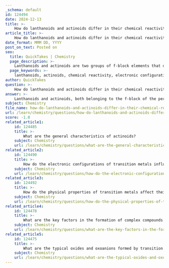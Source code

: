 ```yaml
---
_schema: default
id: 124494
date: 2024-12-13
title: >-
    How do lanthanoids and actinoids differ in their chemical reactivity?
article_title: >-
    How do lanthanoids and actinoids differ in their chemical reactivity?
date_format: MMM DD, YYYY
post_on_text: Posted on
seo:
  title: QuickTakes | Chemistry
  page_description: >-
    Lanthanoids and actinoids are two groups of f-block elements that differ significantly in chemical reactivity due to their electronic configurations, oxidation states, and radioactivity. This content explores these differences and their implications.
  page_keywords: >-
    lanthanoids, actinoids, chemical reactivity, electronic configuration, oxidation states, radioactivity, periodic table, f-block elements, reactivity levels, applications, nuclear technology
author: QuickTakes
question: >-
    How do lanthanoids and actinoids differ in their chemical reactivity?
answer: >-
    Lanthanoids and actinoids, both belonging to the f-block of the periodic table, exhibit significant differences in their chemical reactivity due to their distinct electronic configurations and properties.\n\n1. **Electronic Configuration**: \n   - Lanthanoids have their last differentiating electron occupying the 4f orbital, while actinoids have their last electron in the 5f orbital. This difference in the subshell being filled contributes to their reactivity.\n\n2. **Reactivity Levels**: \n   - Lanthanoids are relatively reactive, but their reactivity is generally more uniform across the series. In contrast, actinoids are more reactive overall, particularly in finely divided states. This heightened reactivity is attributed to their higher atomic numbers and the presence of additional f-electrons, which can lead to a greater variety of oxidation states.\n\n3. **Oxidation States**: \n   - Actinoids exhibit a larger number of oxidation states compared to lanthanoids. This is due to the smaller energy gap between the 5f and 6d subshells in actinoids, allowing for more versatile chemical behavior.\n\n4. **Radioactivity**: \n   - Actinoids are predominantly radioactive, which influences their chemical reactivity and applications. In contrast, lanthanoids are mostly non-radioactive (with the exception of promethium), leading to different stability and reactivity profiles.\n\n5. **Applications**: \n   - The chemical reactivity of lanthanoids is often utilized in optical devices and alloys, while actinoids find applications in nuclear technology and devices that leverage their radioactivity, such as cardiac pacemakers.\n\nIn summary, while both lanthanoids and actinoids are f-block elements, actinoids are generally more reactive due to their electronic structure, greater variety of oxidation states, and radioactivity, distinguishing them significantly from lanthanoids.
subject: Chemistry
file_name: how-do-lanthanoids-and-actinoids-differ-in-their-chemical-reactivity.md
url: /learn/chemistry/questions/how-do-lanthanoids-and-actinoids-differ-in-their-chemical-reactivity
score: -1.0
related_article1:
    id: 124485
    title: >-
        What are the general characteristics of actinoids?
    subject: Chemistry
    url: /learn/chemistry/questions/what-are-the-general-characteristics-of-actinoids
related_article2:
    id: 124490
    title: >-
        How do the electronic configurations of transition metals influence their chemical properties?
    subject: Chemistry
    url: /learn/chemistry/questions/how-do-the-electronic-configurations-of-transition-metals-influence-their-chemical-properties
related_article3:
    id: 124492
    title: >-
        How do the physical properties of transition metals affect their industrial applications?
    subject: Chemistry
    url: /learn/chemistry/questions/how-do-the-physical-properties-of-transition-metals-affect-their-industrial-applications
related_article4:
    id: 124478
    title: >-
        What are the key factors in the formation of complex compounds by transition metals?
    subject: Chemistry
    url: /learn/chemistry/questions/what-are-the-key-factors-in-the-formation-of-complex-compounds-by-transition-metals
related_article5:
    id: 124475
    title: >-
        What are the typical oxides and oxoanions formed by transition metals?
    subject: Chemistry
    url: /learn/chemistry/questions/what-are-the-typical-oxides-and-oxoanions-formed-by-transition-metals
---
```


&nbsp;